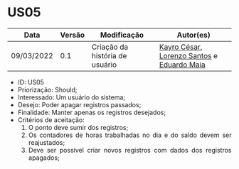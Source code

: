 # US05


|Data | Versão | Modificação | Autor(es)|
| -- | -- | -- | -- |
| 09/03/2022 | 0.1 | Criação da história de usuário | [Kayro César](https://github.com/kayrocesar), [Lorenzo Santos](https://github.com/kayrocesar) e [Eduardo Maia](https://github.com/eduardomr) |


<ul>
<li> ID: US05</li>
<li>Priorização: Should;</li>
<li>Interessado: Um usuário do sistema;</li>
<li>Desejo: Poder apagar registros passados;</li>
<li>Finalidade: Manter apenas os registros desejados;</li>
<li align="justify"> Critérios de aceitação:
    <ol>
    <li> O ponto deve sumir dos registros;</li>
    <li> Os contadores de horas trabalhadas no dia e do saldo devem ser reajustados;</li>
    <li>Deve ser possível criar novos registros com dados dos registros apagados;</li>
    </ol>
</ul>
